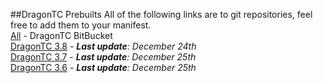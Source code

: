 ##DragonTC Prebuilts
All of the following links are to git repositories, feel free to add them to your manifest.  
[All](https://bitbucket.org/dragon-tc) - DragonTC BitBucket  
[DragonTC 3.8](https://bitbucket.org/dragon-tc/dragontc-3.8) - _**Last update**: December 24th_  
[DragonTC 3.7](https://bitbucket.org/dragon-tc/dragontc-3.7) - _**Last update**: December 25th_  
[DragonTC 3.6](https://bitbucket.org/dragon-tc/dragontc-3.6) - _**Last update**: December 25th_  
